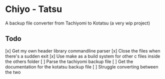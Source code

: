 # Chiyo - Tatsu

A backup file converter from Tachiyomi to Kotatsu (a very wip project)

## Todo

[x] Get my own header library commandline parser
[x] Close the files when there's a sudden exit
[x] Use make as a build system for other c files inside the others folder
[ ] Parse the tachiyomi backup file
[ ] Get the documentation for the kotatsu backup file
[ ] Struggle converting between the two
